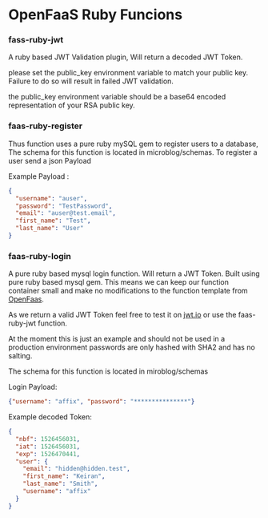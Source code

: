 OpenFaaS Ruby Funcions
=======================

### fass-ruby-jwt

A ruby based JWT Validation plugin, Will return a decoded JWT Token.

please set the public_key environment variable to match your public key. Failure
to do so will result in failed JWT validation.

the public_key environment variable should be a base64 encoded representation of
your RSA public key.

### faas-ruby-register

Thus function uses a pure ruby mySQL gem to register users to a database, The schema
for this function is located in microblog/schemas. To register a user send a json Payload

Example Payload :

```json
{
  "username": "auser",
  "password": "TestPassword",
  "email": "auser@test.email",
  "first_name": "Test",
  "last_name": "User"
}
```


### faas-ruby-login

A pure ruby based mysql login function. Will return a JWT Token. Built using pure
ruby based mysql gem. This means we can keep our function container small and make
no modifications to the function template from [OpenFaas](https://github.com/openfaas/templates).

As we return a valid JWT Token feel free to test it on [jwt.io](https://jwt.io) or
use the faas-ruby-jwt function.

At the moment this is just an example and should not be used in a production environment
passwords are only hashed with SHA2 and has no salting.

The schema for this function is located in miroblog/schemas

Login Payload:

```json
{"username": "affix", "password": "***************"}
```

Example decoded Token:

```json
{
  "nbf": 1526456031,
  "iat": 1526456031,
  "exp": 1526470441,
  "user": {
    "email": "hidden@hidden.test",
    "first_name": "Keiran",
    "last_name": "Smith",
    "username": "affix"
  }
}
```
